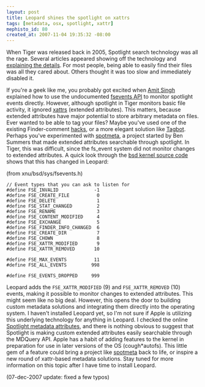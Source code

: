 ```yaml
--- 
layout: post
title: Leopard shines the spotlight on xattrs
tags: [metadata, osx, spotlight, xattr]
mephisto_id: 80
created_at: 2007-11-04 19:35:32 -08:00
---
```

When Tiger was released back in 2005, Spotlight search technology was all the rage.  Several articles appeared showing off the technology and [explaining the details][spotlight-details]. For most people, being able to easily find their files was all they cared about.  Others thought it was too slow and immediately disabled it.

[spotlight-details]: http://arstechnica.com/reviews/os/macosx-10-4.ars/9

If you're a geek like me, you probably got excited when [Amit Singh][singh] explained how to use the undocumented [fsevents API][fs_events] to monitor spotlight events directly. However, although spotlight in Tiger monitors basic file activity, it ignored [xattrs][] (extended attributes).  This matters, because extended attributes have major potential to store arbitrary metadata on files.  Ever wanted to be able to tag your files?  Maybe you've used one of the existing Finder-comment [hacks][], or a more elegant solution like [Tagbot][].  Perhaps you've experimented with [spotmeta][], a project started by Ben Summers that made extended attributes searchable through spotlight. In Tiger, this was difficult, since the fs_event system did not monitor changes to extended attributes. A quick look through the [bsd kernel source code][kernel] shows that this has changed in Leopard:

[singh]: http://kernelthread.com/
[xattrs]: http://arstechnica.com/reviews/os/macosx-10-4.ars/7
[fs_events]: http://www.kernelthread.com/software/fslogger/
[spotmeta]: http://www.fluffy.co.uk/spotmeta/
[kernel]: http://www.opensource.apple.com/darwinsource/10.5/xnu-1228/
[hacks]: http://lifehacker.com/software/tags/metadata-as-a-filing-system-169971.php
[Tagbot]: http://bigrobotsoftware.com/

(from xnu/bsd/sys/fsevents.h)
    
    // Event types that you can ask to listen for
    #define FSE_INVALID             -1
    #define FSE_CREATE_FILE          0
    #define FSE_DELETE               1
    #define FSE_STAT_CHANGED         2
    #define FSE_RENAME               3
    #define FSE_CONTENT_MODIFIED     4
    #define FSE_EXCHANGE             5
    #define FSE_FINDER_INFO_CHANGED  6
    #define FSE_CREATE_DIR           7
    #define FSE_CHOWN                8
    #define FSE_XATTR_MODIFIED       9
    #define FSE_XATTR_REMOVED       10

    #define FSE_MAX_EVENTS          11
    #define FSE_ALL_EVENTS         998

    #define FSE_EVENTS_DROPPED     999

Leopard adds the `FSE_XATTR_MODIFIED` (9) and `FSE_XATTR_REMOVED` (10) events, making it possible to monitor changes to extended attributes. This might seem like no big deal. However, this opens the door to building custom metadata solutions and integrating them directly into the operating system.  I haven't installed Leopard yet, so I'm not sure if Apple is utilizing this underlying technology for anything in Leopard. I checked the online [Spotlight metadata attributes][mdattrs], and there is nothing obvious to suggest that Spotlight is making custom extended attributes easily searchable through the MDQuery API.  Apple has a habit of adding features to the kernel in preparation for use in later versions of the OS (cough*autofs).  This little gem of a feature could bring a project like [spotmeta][] back to life, or inspire a new round of xattr-based metadata solutions.  Stay tuned for more information on this topic after I have time to install Leopard.

[mdattrs]: http://developer.apple.com/documentation/Carbon/Reference/MetadataAttributesRef/index.html#//apple_ref/doc/uid/TP40001689

(07-dec-2007 update: fixed a few typos)
